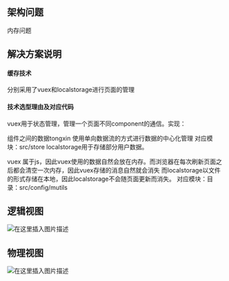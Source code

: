 ## 架构问题

内存问题

## 解决方案说明
#### 缓存技术
分别采用了vuex和localstorage进行页面的管理

#### 技术选型理由及对应代码
vuex用于状态管理，管理一个页面不同component的通信。实现：

组件之间的数据tongxin
使用单向数据流的方式进行数据的中心化管理
对应模块：src/store
localstorage用于存储部分用户数据。

vuex 属于js，因此vuex使用的数据自然会放在内存。而浏览器在每次刷新页面之后都会清空一次内存，因此vuex存储的消息自然就会消失
而localstorage以文件的形式存储在本地，因此localstorage不会随页面更新而消失。
对应模块：目录：src/config/mutils


## 逻辑视图
![在这里插入图片描述](https://github.com/sysu620/sysu620/blob/gh-pages/Design/pakage.png?raw=true)
## 物理视图
![在这里插入图片描述](https://github.com/sysu620/sysu620/blob/gh-pages/Design/deployment.png?raw=true)
